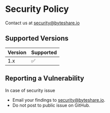 # Security Policy

Contact us at security@byteshare.io

## Supported Versions

| Version | Supported          |
| ------- | ------------------ |
| 1.x     | :white_check_mark: |

## Reporting a Vulnerability

In case of security issue

- Email your findings to security@byteshare.io.
- Do not post to public issue on GitHub.

